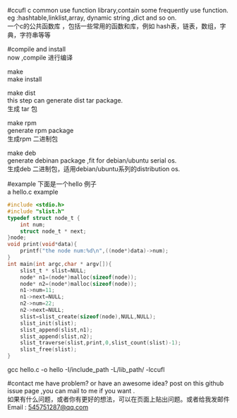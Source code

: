 #ccufl
c common use function library,contain some frequently use function. eg :hashtable,linklist,array, dynamic string ,dict and so on.    
一个c的公共函数库 ，包括一些常用的函数和库，例如 hash表，链表，数组，字典，字符串等等    
  
  
#compile and install  
now ,compile
进行编译  



make  
make install  
  
  
  
make dist  
this step can generate dist tar package.  
生成 tar 包  
  
  
make rpm    
generate  rpm package    
生成rpm 二进制包    
    
     
make deb      
generate debinan package ,fit for debian/ubuntu serial os.  
生成deb 二进制包，适用debian/ubuntu系列的distribution os.   
         
         
#example
下面是一个hello 例子  
a hello.c example  
```c
#include <stdio.h>
#include "slist.h"
typedef struct node_t {
	int num;
	struct node_t * next;
}node;
void print(void*data){
	printf("the node num:%d\n",((node*)data)->num);
}
int main(int argc,char * argv[]){
	slist_t * slist=NULL;
	node* n1=(node*)malloc(sizeof(node));
	node* n2=(node*)malloc(sizeof(node));
	n1->num=11;
	n1->next=NULL;
	n2->num=22;
	n2->next=NULL;
	slist=slist_create(sizeof(node),NULL,NULL);
	slist_init(slist);
	slist_append(slist,n1);
	slist_append(slist,n2);
	slist_traverse(slist,print,0,slist_count(slist)-1);
	slist_free(slist);
}
```
gcc hello.c -o hello -I/include_path -L/lib_path/ -lccufl 

#contact me
have problem? or have an awesome idea? post on this github issue page ,you can mail to me if you want .   
如果有什么问题，或者你有更好的想法，可以在页面上贴出问题。或者给我发邮件   
Email  :  <545751287@qq.com> 
